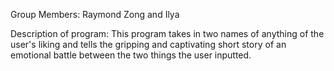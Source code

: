 Group Members: Raymond Zong and Ilya

Description of program:
This program takes in two names of anything of the user's liking and tells the gripping and captivating short story of an emotional battle between the two things the user inputted.
